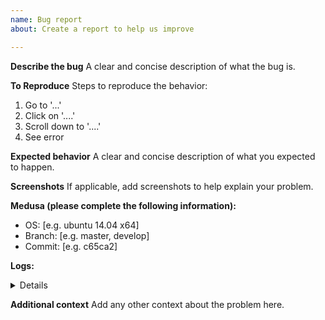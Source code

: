 ```yaml
---
name: Bug report
about: Create a report to help us improve

---
```


**Describe the bug**
A clear and concise description of what the bug is.

**To Reproduce**
Steps to reproduce the behavior:
1. Go to '...'
2. Click on '....'
3. Scroll down to '....'
4. See error

**Expected behavior**
A clear and concise description of what you expected to happen.

**Screenshots**
If applicable, add screenshots to help explain your problem.

**Medusa (please complete the following information):**
 - OS: [e.g. ubuntu 14.04 x64]
 - Branch: [e.g. master, develop]
 - Commit: [e.g. c65ca2]

**Logs:**
<details>

```
<-- Please replace this whole line with your logs -->
```
</details>

**Additional context**
Add any other context about the problem here.
